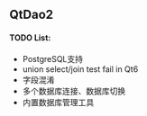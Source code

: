 ## QtDao2
#### TODO List:
- PostgreSQL支持
- union select/join test fail in Qt6
- 字段混淆
- 多个数据库连接、数据库切换
- 内置数据库管理工具